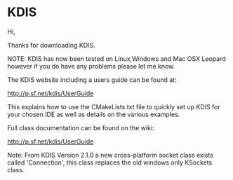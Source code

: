 # KDIS

Hi,

Thanks for downloading KDIS.

NOTE: KDIS has now been tested on Linux,Windows and Mac OSX Leopard however if you do have any problems please let me know.

The KDIS website including a users guide can be found at:

<http://p.sf.net/kdis/UserGuide>

This explains how to use the CMakeLists.txt file to quickly set up KDIS for your chosen IDE as well as details on the various examples.

Full class documentation can be found on the wiki:

<http://p.sf.net/kdis/UserGuide>

Note: From KDIS Version 2.1.0 a new cross-platform socket class exists called 'Connection', this class replaces the old windows only KSockets class.

